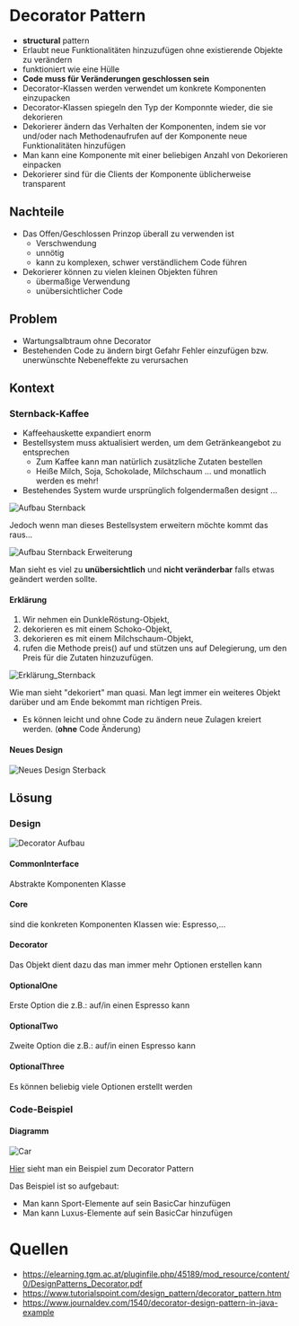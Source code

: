 # Decorator Pattern
* __structural__ pattern
* Erlaubt neue Funktionalitäten hinzuzufügen ohne existierende Objekte zu verändern
* funktioniert wie eine Hülle
* __Code muss für Veränderungen geschlossen sein__
* Decorator-Klassen werden verwendet um konkrete Komponenten einzupacken
* Decorator-Klassen spiegeln den Typ der Komponnte wieder, die sie dekorieren
* Dekorierer ändern das Verhalten der Komponenten, indem sie
vor und/oder nach Methodenaufrufen auf der Komponente neue
Funktionalitäten hinzufügen
* Man kann eine Komponente mit einer beliebigen Anzahl von
Dekorieren einpacken
* Dekorierer sind für die Clients der Komponente üblicherweise
transparent

## Nachteile
* Das Offen/Geschlossen Prinzop überall zu verwenden ist
  * Verschwendung
  * unnötig
  * kann zu komplexen, schwer verständlichem Code führen
* Dekorierer können zu vielen kleinen Objekten führen
  * übermaßige Verwendung
  * unübersichtlicher Code

## Problem
* Wartungsalbtraum ohne Decorator
* Bestehenden Code zu ändern birgt Gefahr Fehler einzufügen bzw. unerwünschte Nebeneffekte zu verursachen

## Kontext
### Sternback-Kaffee
* Kaffeehauskette expandiert enorm
* Bestellsystem muss aktualisiert werden, um dem Getränkeangebot zu entsprechen
  * Zum Kaffee kann man natürlich zusätzliche Zutaten bestellen
  * Heiße Milch, Soja, Schokolade, Milchschaum … und monatlich werden es mehr!
* Bestehendes System wurde ursprünglich folgendermaßen designt ...

![Aufbau Sternback](../Bilder/Decorator_kontext_beispiel1.JPG)

Jedoch wenn man dieses Bestellsystem erweitern möchte kommt das raus...

![Aufbau Sternback Erweiterung](../Bilder/Decorator_kontext_beispiel2.JPG)

Man sieht es viel zu __unübersichtlich__ und __nicht veränderbar__ falls etwas geändert werden sollte.

#### Erklärung
1. Wir nehmen ein DunkleRöstung-Objekt,
2. dekorieren es mit einem Schoko-Objekt,
3. dekorieren es mit einem Milchschaum-Objekt,
4. rufen die Methode preis() auf und stützen uns auf Delegierung, um den Preis für die Zutaten hinzuzufügen.

![Erklärung_Sternback](../Bilder/Decorator_kontext_beispiel3.JPG)

Wie man sieht "dekoriert" man quasi. Man legt immer ein weiteres Objekt darüber und am Ende bekommt man richtigen Preis.

* Es können leicht und ohne Code zu ändern neue Zulagen kreiert werden. (__ohne__ Code Änderung)

#### Neues Design

![Neues Design Sterback](../Bilder/Decorator_kontext_beispiel4.JPG)

## Lösung

### Design

![Decorator Aufbau](../Bilder/Decorator_aufbau.JPG)

#### CommonInterface
Abstrakte Komponenten Klasse

#### Core
sind die konkreten Komponenten Klassen wie: Espresso,...

#### Decorator
Das Objekt dient dazu das man immer mehr Optionen erstellen kann

#### OptionalOne
Erste Option die z.B.: auf/in einen Espresso kann

#### OptionalTwo
Zweite Option die z.B.: auf/in einen Espresso kann

#### OptionalThree
Es können beliebig viele Optionen erstellt werden

### Code-Beispiel

#### Diagramm
![Car](../Bilder/Decorator_code_beispiel.JPG)

[Hier](https://github.com/amessner-tgm/design_patterns/tree/master/Decorator/Beispiel) sieht man ein Beispiel zum Decorator Pattern

Das Beispiel ist so aufgebaut:
* Man kann Sport-Elemente auf sein BasicCar hinzufügen
* Man kann Luxus-Elemente auf sein BasicCar hinzufügen

# Quellen
* https://elearning.tgm.ac.at/pluginfile.php/45189/mod_resource/content/0/DesignPatterns_Decorator.pdf
* https://www.tutorialspoint.com/design_pattern/decorator_pattern.htm
* https://www.journaldev.com/1540/decorator-design-pattern-in-java-example
